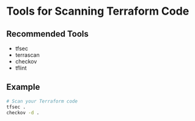 # Tools for Scanning Terraform Code

## Recommended Tools
- tfsec
- terrascan
- checkov
- tflint

## Example
```bash
# Scan your Terraform code
tfsec .
checkov -d .
```